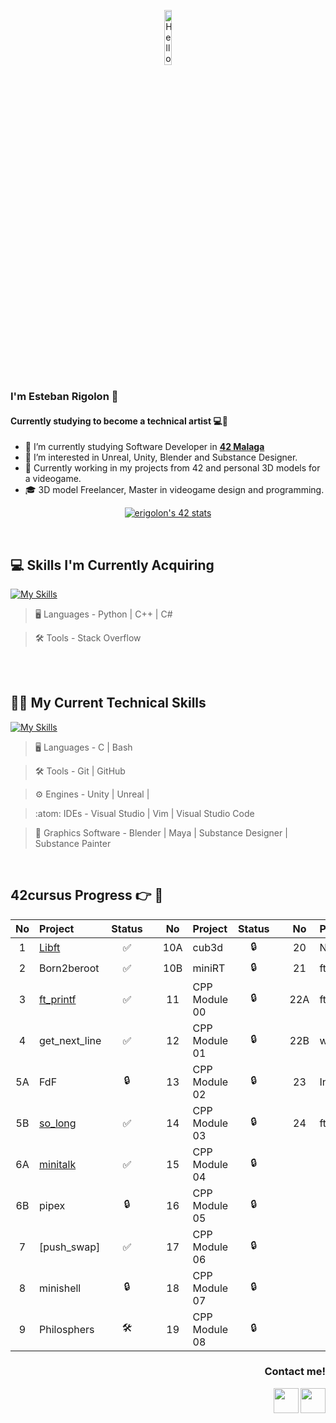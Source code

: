 <p align="center"><img width=15%" src="https://github.com/alansmathew/alansmathew/raw/master/lang.gif" alt="Hello all" /></p>

### I'm Esteban Rigolon 👋

#### Currently studying to become a technical artist 💻🎨

- 🔭 I’m currently studying Software Developer in **<a href="https://www.42malaga.com/"> 42 Malaga</a>**
- 👀 I’m interested in Unreal, Unity, Blender and Substance Designer.
- 🌱 Currently working in my projects from 42 and personal 3D models for a videogame.
- 🎓 3D model Freelancer, Master in videogame design and programming.
<p align="center">
<a href="https://github.com/oakoudad/badge42"><img src="https://badge.mediaplus.ma/landscapes/erigolon?1337Badge=off&UM6P=off" alt="erigolon's 42 stats" /></a>
</p>

<br>

## 💻 Skills I'm Currently Acquiring

[![My Skills](https://skillicons.dev/icons?i=python,cs,cpp,stackoverflow)](https://skillicons.dev)


> :desktop_computer:  Languages - Python | C++ | C#

> :hammer_and_wrench:  Tools -  Stack Overflow

<br>
<br>

## 🧑‍💻 My Current Technical Skills

[![My Skills](https://skillicons.dev/icons?i=blender,c,git,github,visualstudio,ps,unreal,unity,vim,vscode)](https://skillicons.dev)

> :desktop_computer:  Languages - C | Bash

> :hammer_and_wrench:  Tools -  Git | GitHub

> :gear:  Engines -  Unity | Unreal |

> :atom:  IDEs -  Visual Studio | Vim | Visual Studio Code

> 🎨  Graphics Software -  Blender | Maya | Substance Designer | Substance Painter

<br>

## 42cursus Progress 👉 📂




| No  | Project                                     | Status |   | No  | Project                                   | Status |   | No  | Project                        | Status |
| :-: | :------------------------------------------ | :----: | - | :-: | :---------------------------------------- | :----: | - | :-: | :----------------------------- | :----: |
| 1   | [Libft](../../../Libft)            | ✅     |   | 10A | cub3d                                      | 🔒     |   | 20  | NetPractice                    | 🔒      |
| 2   | Born2beroot                                 | ✅     |   | 10B | miniRT                                     | 🔒     |   | 21  | ft_containers                  | 🔒      |
| 3   | [ft_printf](../../../ft_printf)    | ✅     |   | 11  | CPP Module 00                              | 🔒     |   | 22A | ft_irc                         | 🔒      |
| 4   | get_next_line| ✅     |   | 12  | CPP Module 01                          | 🔒     |   | 22B | webserv                        | 🔒      |
| 5A  | FdF                                         | 🔒     |   | 13  | CPP Module 02                              | 🔒     |   | 23  | Inception                      | 🔒      |
| 5B  |  [so_long](../../../so_long)       | ✅     |   | 14  | CPP Module 03                              | 🔒     |   | 24  | ft_transcendence               | 🔒      |
| 6A  |  [minitalk](../../../minitalk)                                  | ✅     |   | 15  | CPP Module 04                              | 🔒     |   |     |                                |         |
| 6B  |  pipex           | 🔒     |   | 16  | CPP Module 05                              | 🔒     |   |     |                                |         |
| 7   |  [push_swap]                                  | ✅     |   | 17  | CPP Module 06                              | 🔒     |   |     |                                |         |
| 8   |  minishell                                  | 🔒     |   | 18  | CPP Module 07                              | 🔒     |   |     |                                |         |
| 9   |  Philosphers                                | 🛠     |   | 19  | CPP Module 08                              | 🔒     |   |     |                       |        |

<h3><p align="right"> Contact me!</p></h3>

[<img src="https://user-images.githubusercontent.com/121127625/226583635-92749b76-e3ba-49f8-8dd4-091c3c1367c7.png" width="40" height="40" align = right></img>](https://www.linkedin.com/in/erigolon/)
[<img src="https://user-images.githubusercontent.com/121127625/226584389-2e19928e-40c9-4980-b934-d37ded697b59.png" width="40" height="40" align = right></img>](mailto:estebanrigolon@gmail.com)

